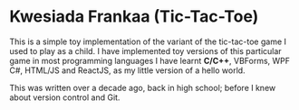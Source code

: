 # Kwesiada Frankaa (Tic-Tac-Toe)

This is a simple toy implementation of the variant of the tic-tac-toe game I used to play as a child. I have implemented toy versions of this particular game in most programming languages I have learnt **C/C++**, VBForms, WPF C#, HTML/JS and ReactJS, as my little version of a hello world.

This was written over a decade ago, back in high school; before I knew about version control and Git.
